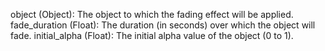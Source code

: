 object (Object): The object to which the fading effect will be applied.
fade_duration (Float): The duration (in seconds) over which the object will fade.
initial_alpha (Float): The initial alpha value of the object (0 to 1).
